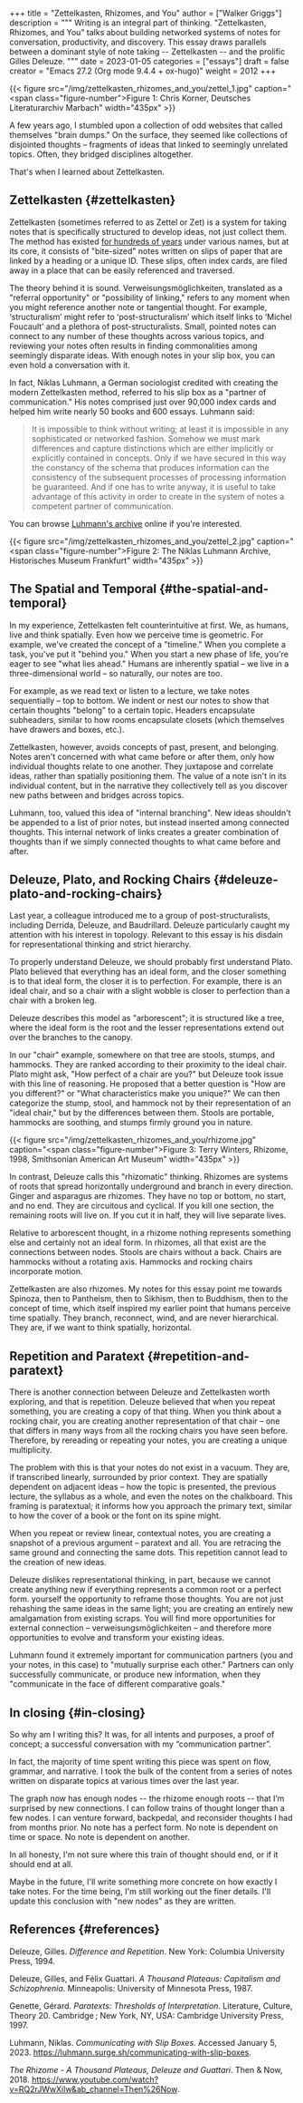 +++
title = "Zettelkasten, Rhizomes, and You"
author = ["Walker Griggs"]
description = """
  Writing is an integral part of thinking. "Zettelkasten, Rhizomes, and You" talks about building networked systems of notes for conversation, productivity, and discovery. This essay draws parallels between a dominant style of note taking -- Zettelkasten -- and the prolific Gilles Deleuze.
  """
date = 2023-01-05
categories = ["essays"]
draft = false
creator = "Emacs 27.2 (Org mode 9.4.4 + ox-hugo)"
weight = 2012
+++

{{< figure src="/img/zettelkasten_rhizomes_and_you/zettel_1.jpg" caption="<span class=\"figure-number\">Figure 1: </span>Chris Korner, Deutsches Literaturarchiv Marbach" width="435px" >}}

A few years ago, I stumbled upon a collection of odd websites that called themselves "brain dumps." On the surface, they seemed like collections of disjointed thoughts – fragments of ideas that linked to seemingly unrelated topics. Often, they bridged disciplines altogether.

That's when I learned about Zettelkasten.


## Zettelkasten {#zettelkasten}

Zettelkasten (sometimes referred to as Zettel or Zet) is a system for taking notes that is specifically structured to develop ideas, not just collect them. The method has existed [for hundreds of years](https://archive.org/details/bub_gb_IgMVAAAAQAAJ/page/n156/mode/1up) under various names, but at its core, it consists of "bite-sized" notes written on slips of paper that are linked by a heading or a unique ID. These slips, often index cards, are filed away in a place that can be easily referenced and traversed.

The theory behind it is sound. Verweisungsmöglichkeiten, translated as a "referral opportunity" or "possibility of linking," refers to any moment when you might reference another note or tangential thought. For example, ‘structuralism’ might refer to ‘post-structuralism’ which itself links to ‘Michel Foucault’ and a plethora of post-structuralists.
Small, pointed notes can connect to any number of these thoughts across various topics, and reviewing your notes often results in finding commonalities among seemingly disparate ideas. With enough notes in your slip box, you can even hold a conversation with it.

In fact, Niklas Luhmann, a German sociologist credited with creating the modern Zettelkasten method, referred to his slip box as a "partner of communication." His notes comprised just over 90,000 index cards and helped him write nearly 50 books and 600 essays. Luhmann said:

> It is impossible to think without writing; at least it is impossible in any sophisticated or networked fashion. Somehow we must mark differences and capture distinctions which are either implicitly or explicitly contained in concepts. Only if we have secured in this way the constancy of the schema that produces information can the consistency of the subsequent processes of processing information be guaranteed. And if one has to write anyway, it is useful to take advantage of this activity in order to create in the system of notes a competent partner of communication.

You can browse [Luhmann's archive](https://niklas-luhmann-archiv.de/) online if you're interested.

{{< figure src="/img/zettelkasten_rhizomes_and_you/zettel_2.jpg" caption="<span class=\"figure-number\">Figure 2: </span>The Niklas Luhmann Archive, Historisches Museum Frankfurt" width="435px" >}}


## The Spatial and Temporal {#the-spatial-and-temporal}

In my experience, Zettelkasten felt counterintuitive at first. We, as humans, live and think spatially. Even how we perceive time is geometric. For example, we've created the concept of a "timeline." When you complete a task, you've put it "behind you." When you start a new phase of life, you're eager to see "what lies ahead." Humans are inherently spatial – we live in a three-dimensional world – so naturally, our notes are too.

For example, as we read text or listen to a lecture, we take notes sequentially – top to bottom. We indent or nest our notes to show that certain thoughts "belong" to a certain topic. Headers encapsulate subheaders, similar to how rooms encapsulate closets (which themselves have drawers and boxes, etc.).

Zettelkasten, however, avoids concepts of past, present, and belonging. Notes aren't concerned with what came before or after them, only how individual thoughts relate to one another. They juxtapose and correlate ideas, rather than spatially positioning them. The value of a note isn't in its individual content, but in the narrative they collectively tell as you discover new paths between and bridges across topics.

Luhmann, too, valued this idea of "internal branching". New ideas shouldn't be appended to a list of prior notes, but instead inserted among connected thoughts. This internal network of links creates a greater combination of thoughts than if we simply connected thoughts to what came before and after.


## Deleuze, Plato, and Rocking Chairs {#deleuze-plato-and-rocking-chairs}

Last year, a colleague introduced me to a group of post-structuralists, including Derrida, Deleuze, and Baudrillard. Deleuze particularly caught my attention with his interest in topology. Relevant to this essay is his disdain for representational thinking and strict hierarchy.

To properly understand Deleuze, we should probably first understand Plato. Plato believed that everything has an ideal form, and the closer something is to that ideal form, the closer it is to perfection. For example, there is an ideal chair, and so a chair with a slight wobble is closer to perfection than a chair with a broken leg.

Deleuze describes this model as "arborescent"; it is structured like a tree, where the ideal form is the root and the lesser representations extend out over the branches to the canopy.

In our "chair" example, somewhere on that tree are stools, stumps, and hammocks. They are ranked according to their proximity to the ideal chair. Plato might ask, "How perfect of a chair are you?" but Deleuze took issue with this line of reasoning. He proposed that a better question is "How are you different?" or "What characteristics make you unique?" We can then categorize the stump, stool, and hammock not by their representation of an "ideal chair," but by the differences between them. Stools are portable, hammocks are soothing, and stumps firmly ground you in nature.

{{< figure src="/img/zettelkasten_rhizomes_and_you/rhizome.jpg" caption="<span class=\"figure-number\">Figure 3: </span>Terry Winters, Rhizome, 1998, Smithsonian American Art Museum" width="435px" >}}

In contrast, Deleuze calls this "rhizomatic" thinking. Rhizomes are systems of roots that spread horizontally underground and branch in every direction. Ginger and asparagus are rhizomes.
They have no top or bottom, no start, and no end. They are circuitous and cyclical. If you kill one section, the remaining roots will live on. If you cut it in half, they will live separate lives.

Relative to arborescent thought, in a rhizome nothing represents something else and certainly not an ideal form. In rhizomes, all that exist are the connections between nodes. Stools are chairs without a back. Chairs are hammocks without a rotating axis. Hammocks and rocking chairs incorporate motion.

Zettelkasten are also rhizomes. My notes for this essay point me towards Spinoza, then to Pantheism, then to Sikhism, then to Buddhism, then to the concept of time, which itself inspired my earlier point that humans perceive time spatially. They branch, reconnect, wind, and are never hierarchical. They are, if we want to think spatially, horizontal.


## Repetition and Paratext {#repetition-and-paratext}

There is another connection between Deleuze and Zettelkasten worth exploring, and that is repetition. Deleuze believed that when you repeat something, you are creating a copy of that thing. When you think about a rocking chair, you are creating another representation of that chair – one that differs in many ways from all the rocking chairs you have seen before. Therefore, by rereading or repeating your notes, you are creating a unique multiplicity.

The problem with this is that your notes do not exist in a vacuum. They are, if transcribed linearly, surrounded by prior context. They are spatially dependent on adjacent ideas – how the topic is presented, the previous lecture, the syllabus as a whole, and even the notes on the chalkboard. This framing is paratextual; it informs how you approach the primary text, similar to how the cover of a book or the font on its spine might.

When you repeat or review linear, contextual notes, you are creating a snapshot of a previous argument – paratext and all. You are retracing the same ground and connecting the same dots. This repetition cannot lead to the creation of new ideas.

Deleuze dislikes representational thinking, in part, because we cannot create anything new if everything represents a common root or a perfect form.
yourself the opportunity to reframe those thoughts. You are not just rehashing the same ideas in the same light; you are creating an entirely new amalgamation from existing scraps. You will find more opportunities for external connection – verweisungsmöglichkeiten – and therefore more opportunities to evolve and transform your existing ideas.

Luhmann found it extremely important for communication partners (you and your notes, in this case) to "mutually surprise each other." Partners can only successfully communicate, or produce new information, when they "communicate in the face of different comparative goals."


## In closing {#in-closing}

So why am I writing this? It was, for all intents and purposes, a proof of concept; a successful conversation with my “communication partner”.

In fact, the majority of time spent writing this piece was spent on flow, grammar, and narrative. I took the bulk of the content from a series of notes written on disparate topics at various times over the last year.

The graph now has enough nodes -- the rhizome enough roots -- that I’m surprised by new connections. I can follow trains of thought longer than a few nodes. I can venture forward, backpedal, and reconsider thoughts I had from months prior. No note has a perfect form. No note is dependent on time or space. No note is dependent on another.

In all honesty, I'm not sure where this train of thought should end, or if it should end at all.

Maybe in the future, I'll write something more concrete on how exactly I take notes. For the time being, I'm still working out the finer details. I'll update this conclusion with "new nodes" as they are written.


## References {#references}

Deleuze, Gilles. _Difference and Repetition_. New York: Columbia University Press, 1994.

Deleuze, Gilles, and Félix Guattari. _A Thousand Plateaus: Capitalism and Schizophrenia_. Minneapolis: University of Minnesota Press, 1987.

Genette, Gérard. _Paratexts: Thresholds of Interpretation_. Literature, Culture, Theory 20. Cambridge ; New York, NY, USA: Cambridge University Press, 1997.

Luhmann, Niklas. _Communicating with Slip Boxes_. Accessed January 5, 2023. <https://luhmann.surge.sh/communicating-with-slip-boxes>.

_The Rhizome - A Thousand Plateaus, Deleuze and Guattari_. Then &amp; Now, 2018. <https://www.youtube.com/watch?v=RQ2rJWwXilw&ab_channel=Then%26Now>.
